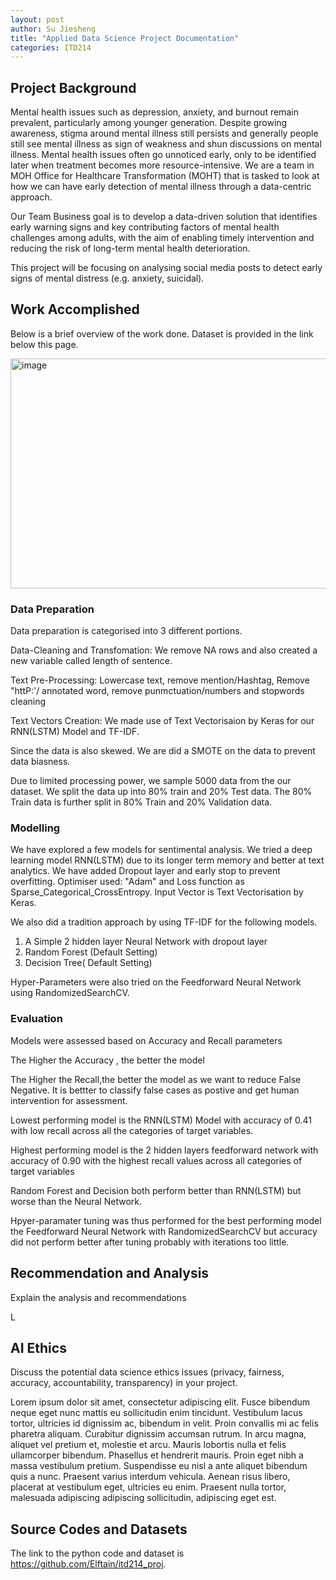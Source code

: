 ```yaml
---
layout: post
author: Su Jiesheng
title: "Applied Data Science Project Documentation"
categories: ITD214
---
```

## Project Background
Mental health issues such as depression, anxiety, and burnout remain prevalent, particularly among younger generation. Despite growing awareness,  stigma around mental illness still persists and generally people still see mental illness as sign of weakness and shun discussions on mental illness.
 Mental health issues often go unnoticed early, only to be identified later when treatment becomes more resource-intensive.
We are a team in MOH Office for Healthcare Transformation (MOHT) that is tasked to look at how we can have early detection of mental illness through a data-centric approach. 

Our Team Business goal is to develop a data-driven solution that identifies early warning signs and key contributing factors of mental health challenges among adults, with the aim of enabling timely intervention and reducing the risk of long-term mental health deterioration.

This project will be focusing on analysing social media posts to detect early signs of mental distress (e.g. anxiety, suicidal).
## Work Accomplished
Below is a brief overview of the work done. Dataset is provided in the link below this page.

<img width="1862" height="368" alt="image" src="https://github.com/user-attachments/assets/b7f2786c-743f-44d6-a511-8a19e6be9ffe" />

### Data Preparation
Data preparation is categorised into 3 different portions.

Data-Cleaning and Transfomation: We remove NA rows and also created a new variable called length of sentence.

Text Pre-Processing: Lowercase text, remove mention/Hashtag, Remove "httP:'/ annotated word, remove punmctuation/numbers and stopwords cleaning

Text Vectors Creation: We made use of Text Vectorisaion by Keras for our RNN(LSTM) Model and TF-IDF.

Since the data is also skewed. We are did a SMOTE on the data to prevent data biasness.

Due to limited processing power,  we sample 5000 data from the our dataset. We split the data up into 80% train and 20% Test data. The 80% Train data is further split in 80% Train and 20% Validation data.

### Modelling

We have explored a few models for sentimental analysis.
We tried a deep learning model RNN(LSTM) due to its longer term memory and better at text analytics. We have added Dropout layer and early stop to prevent overfitting. Optimiser used: "Adam" and Loss function as Sparse_Categorical_CrossEntropy. Input Vector is Text Vectorisation by Keras.

We also did a tradition approach by using TF-IDF for the following models.

1) A Simple 2 hidden layer Neural Network with dropout layer
2) Random Forest (Default Setting)
3) Decision Tree( Default Setting)

Hyper-Parameters were also tried on the Feedforward Neural Network using RandomizedSearchCV.
   

### Evaluation
Models were assessed based on Accuracy and Recall parameters

The Higher the Accuracy , the better the model

The Higher the Recall,the better the model as we want to reduce False Negative. It is bettter to classify false cases as postive and get human intervention for assessment.

Lowest performing model is the RNN(LSTM) Model with accuracy of 0.41 with low recall across all the categories of target variables.

Highest performing model is the 2 hidden layers feedforward network with accuracy of 0.90 with the highest recall values across all categories of target variables

Random Forest and Decision both perform better than RNN(LSTM) but worse than the Neural Network.

Hpyer-paramater tuning was thus performed for the best performing model the Feedforward Neural Network with RandomizedSearchCV but accuracy did not perform better after tuning probably with iterations too little.

## Recommendation and Analysis
Explain the analysis and recommendations

L

## AI Ethics
Discuss the potential data science ethics issues (privacy, fairness, accuracy, accountability, transparency) in your project. 

Lorem ipsum dolor sit amet, consectetur adipiscing elit. Fusce bibendum neque eget nunc mattis eu sollicitudin enim tincidunt. Vestibulum lacus tortor, ultricies id dignissim ac, bibendum in velit. Proin convallis mi ac felis pharetra aliquam. Curabitur dignissim accumsan rutrum. In arcu magna, aliquet vel pretium et, molestie et arcu. Mauris lobortis nulla et felis ullamcorper bibendum. Phasellus et hendrerit mauris. Proin eget nibh a massa vestibulum pretium. Suspendisse eu nisl a ante aliquet bibendum quis a nunc. Praesent varius interdum vehicula. Aenean risus libero, placerat at vestibulum eget, ultricies eu enim. Praesent nulla tortor, malesuada adipiscing adipiscing sollicitudin, adipiscing eget est.

## Source Codes and Datasets
The link to the python code and dataset is https://github.com/Elftain/itd214_proj. 

